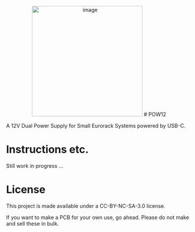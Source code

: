<p align="center">
  <img width="300" alt="image" src="https://github.com/user-attachments/assets/55fae4c3-7cf3-4b94-96fe-a7bdcd688f19" />
  # POW12
</p>



A 12V Dual Power Supply for Small Eurorack Systems powered by USB-C.
# Instructions etc.
Still work in progress ...
# License
This project is made available under a CC-BY-NC-SA-3.0 license.

If you want to make a PCB for your own use, go ahead. Please do not make and sell these in bulk.
